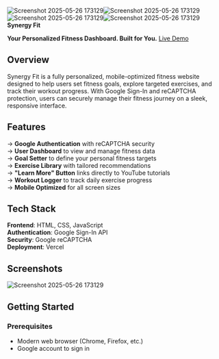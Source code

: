 ![Screenshot 2025-05-26 173129](https://github.com/user-attachments/assets/6c772822-c008-4294-b6b6-b185d989369e)![Screenshot 2025-05-26 173129](https://github.com/user-attachments/assets/97aeb25b-5bdf-45b3-a322-a27d385716e8)![Screenshot 2025-05-26 173129](https://github.com/user-attachments/assets/cb7068c2-fecd-4836-9cae-7238580783b3)![Screenshot 2025-05-26 173129](https://github.com/user-attachments/assets/2f5c1b32-7967-4246-a38d-fc27a9f49135)**Synergy Fit**

**Your Personalized Fitness Dashboard. Built for You.**
[Live Demo](https://synergy-fit.vercel.app/)

## Overview

Synergy Fit is a fully personalized, mobile-optimized fitness website designed to help users set fitness goals, explore targeted exercises, and track their workout progress. With Google Sign-In and reCAPTCHA protection, users can securely manage their fitness journey on a sleek, responsive interface.

## Features

-> **Google Authentication** with reCAPTCHA security    
-> **User Dashboard** to view and manage fitness data   
-> **Goal Setter** to define your personal fitness targets     
-> **Exercise Library** with tailored recommendations      
-> **"Learn More" Button** links directly to YouTube tutorials        
-> **Workout Logger** to track daily exercise progress       
-> **Mobile Optimized** for all screen sizes        

## Tech Stack

**Frontend**: HTML, CSS, JavaScript  
**Authentication**: Google Sign-In API  
**Security**: Google reCAPTCHA  
**Deployment**: Vercel

## Screenshots
![Screenshot 2025-05-26 173129](https://github.com/user-attachments/assets/33d8c8e2-4d78-4c65-998e-da74d771ff78)

## Getting Started

### Prerequisites

- Modern web browser (Chrome, Firefox, etc.)
- Google account to sign in
